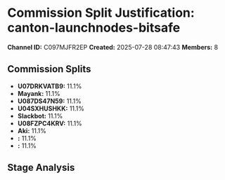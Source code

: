 # Commission Split Justification: canton-launchnodes-bitsafe

**Channel ID:** C097MJFR2EP
**Created:** 2025-07-28 08:47:43
**Members:** 8

## Commission Splits

- **U07DRKVATB9:** 11.1%
- **Mayank:** 11.1%
- **U087DS47N59:** 11.1%
- **U04SXHUSHKK:** 11.1%
- **Slackbot:** 11.1%
- **U08FZPC4KRV:** 11.1%
- **Aki:** 11.1%
- **:** 11.1%
- **:** 11.1%

## Stage Analysis

